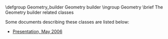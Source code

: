 \defgroup Geometry_builder Geometry builder
\ingroup Geometry
\brief The Geometry builder related classes

 Some documents describing these classes are listed below:

  - [Presentation, May 2006](http://indico.cern.ch/getFile.py/access?contribId=3&resId=1&materialId=slides&confId=3028)

